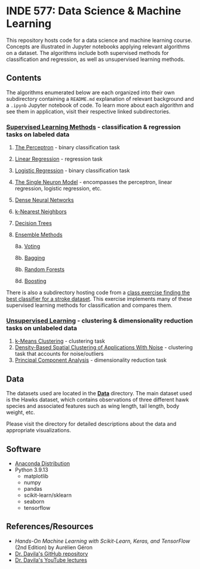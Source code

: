 # INDE 577: Data Science & Machine Learning

This repository hosts code for a data science and machine learning course. Concepts are illustrated in Jupyter notebooks applying relevant algorithms on a dataset. The algorithms include both supervised methods for classification and regression, as well as unsupervised learning methods.

## Contents

The algorithms enumerated below are each organized into their own subdirectory containing a `README.md` explanation of relevant background and a `.ipynb` Jupyter notebook of code. To learn more about each algorithm and see them in application, visit their respective linked subdirectories.

### __**[Supervised Learning Methods](https://github.com/kary5678/INDE-577/tree/main/supervised-learning)**__ - classification & regression tasks on labeled data
1. [The Perceptron](https://github.com/kary5678/INDE-577/tree/main/supervised-learning/perceptron) - binary classification task
2. [Linear Regression](https://github.com/kary5678/INDE-577/tree/main/supervised-learning/linear_regression) - regression task
3. [Logistic Regression](https://github.com/kary5678/INDE-577/tree/main/supervised-learning/logistic_regression) - binary classification task
4. [The Single Neuron Model](https://github.com/kary5678/INDE-577/tree/main/supervised-learning/single_neuron) - encompasses the perceptron, linear regression, logistic regression, etc.
5. [Dense Neural Networks](https://github.com/kary5678/INDE-577/tree/main/supervised-learning/dense_neural_network)
6. [k-Nearest Neighbors](https://github.com/kary5678/INDE-577/tree/main/supervised-learning/knn)
7. [Decision Trees](https://github.com/kary5678/INDE-577/tree/main/supervised-learning/decision_trees)
8. [Ensemble Methods](https://github.com/kary5678/INDE-577/tree/main/supervised-learning/ensemble_methods)

   8a. [Voting](https://github.com/kary5678/INDE-577/tree/main/supervised-learning/ensemble_methods/hard_voting)
   
   8b. [Bagging](https://github.com/kary5678/INDE-577/tree/main/supervised-learning/ensemble_methods/bagging)
   
   8b. [Random Forests](https://github.com/kary5678/INDE-577/tree/main/supervised-learning/ensemble_methods/random_forests)
   
   8d. [Boosting](https://github.com/kary5678/INDE-577/tree/main/supervised-learning/ensemble_methods/boosting)
   
There is also a subdirectory hosting code from a [class exercise finding the best classifier for a stroke dataset](https://github.com/kary5678/INDE-577/tree/main/supervised-learning/class_exercise_3-31). This exercise implements many of these supervised learning methods for classification and compares them.


### __**[Unsupervised Learning](https://github.com/kary5678/INDE-577/tree/main/unsupervised-learning)**__ - clustering & dimensionality reduction tasks on unlabeled data
1. [k-Means Clustering](https://github.com/kary5678/INDE-577/tree/main/unsupervised-learning/k-means_clustering) - clustering task
2. [Density-Based Spatial Clustering of Applications With Noise](https://github.com/kary5678/INDE-577/tree/main/unsupervised-learning/dbscan) - clustering task that accounts for noise/outliers
3. [Principal Component Analysis](https://github.com/kary5678/INDE-577/tree/main/unsupervised-learning/pca) - dimensionality reduction task

## Data
The datasets used are located in the [**Data**](https://github.com/kary5678/INDE-577/tree/main/Data) directory. The main dataset used is the Hawks dataset, which contains observations of three different hawk species and associated features such as wing length, tail length, body weight, etc. 

Please visit the directory for detailed descriptions about the data and appropriate visualizations.

## Software

* [Anaconda Distribution](https://www.anaconda.com/products/distribution)
* Python 3.9.13
  * matplotlib
  * numpy
  * pandas
  * scikit-learn/sklearn
  * seaborn
  * tensorflow

## References/Resources
* *Hands-On Machine Learning with Scikit-Learn, Keras, and TensorFlow* (2nd Edition) by Aurélien Géron
* [Dr. Davila's GitHub repository](https://github.com/RandyRDavila/Data_Science_and_Machine_Learning_Spring_2022)
* [Dr. Davila's YouTube lectures](https://youtube.com/playlist?list=PLiUo37D6MN3Fc-lICEHyR46VfwynkIRrf)
